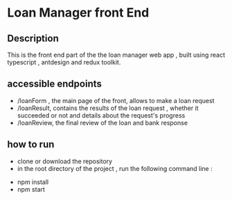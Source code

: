 <h1> Loan Manager front End </h1>

<h2> Description </h2>

This is the front end part of the the loan manager web app , built using react typescript , antdesign and redux toolkit.


<h2> accessible endpoints </h2>

- /loanForm , the main page of the front, allows to make a loan request
- /loanResult, contains the results of the loan request , whether it succeeded or not and details about the request's progress
- /loanReview, the final review of the loan and bank response

<h2> how to run </h2>

- clone or download the repository
- in the root directory of the project , run the following command line : 
* npm install
* npm start
